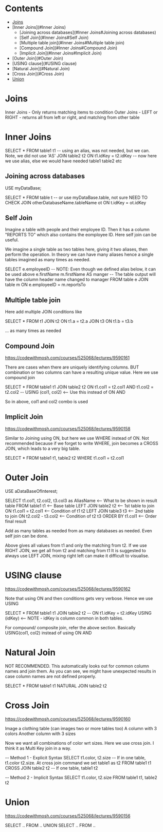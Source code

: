 # Contents

- [Joins](#Joins)
- [Inner Joins](#Inner Joins)
    - [Joining across databases](#Inner Joins#Joining across databases)
    - [Self Join](#Inner Joins#Self Join)
    - [Multiple table join](#Inner Joins#Multiple table join)
    - [Compound Join](#Inner Joins#Compound Join)
    - [Implicit Join](#Inner Joins#Implicit Join)
- [Outer Join](#Outer Join)
- [USING clause](#USING clause)
- [Natural Join](#Natural Join)
- [Cross Join](#Cross Join)
- [Union](#Union)

# Joins
Inner Joins - Only returns matching items to condition
Outer Joins - LEFT or RIGHT - returns all from left or right, and matching from other table

# Inner Joins
SELECT * 
FROM table1 t1      -- using an alias, was not needed, but we can. Note, we did not use 'AS'
JOIN table2 t2
    ON t1.idKey = t2.idKey -- now here we use alias, else we would have needed table1 table2 etc

## Joining across databases
USE myDataBase;

SELECT *
FROM table t    -- or use myDataBase.table, not sure NEED TO CHECK
JOIN otherDatabaseName.tableName ot
    ON t.idKey = ot.idKey
    
## Self Join
Imagine a table with people and their employee ID. Then it has a column "REPORTS TO" which also contains the eomployee ID. Here self join can be useful.

We imagine a single table as two tables here, giving it two aliases, then perform the operation.
In theory we can have many aliases hence a single tables imagined as many times as needed.

SELECT
    e.employeeID                -- NOTE: Even though we defined alias below, it can be used above
    e.firstName
    m.firstName AS manger       -- The table output will have the column header name changed to manager
FROM table e
JOIN table m
    ON e.employeeID = m.reportsTo

## Multiple table join
Here add multiple JOIN conditions like

SELECT *
FROM t1
JOIN t2
    ON t1.a = t2.a
JOIN t3
    ON t1.b = t3.b
    
... as many times as needed

## Compound Join
https://codewithmosh.com/courses/525068/lectures/9590161

There are cases when there are uniquely identifying columns. BUT combination or two columns can have a resulting unique value.
Here we use compound join

SELECT *
FROM table1 t1
JOIN table2 t2
    ON t1.col1 = t2.col1
    AND t1.col2 = t2.col2
    -- USING (col1, col2)       <-- Use this instead of ON AND

So in above, col1 and col2 combo is used

## Implicit Join
https://codewithmosh.com/courses/525068/lectures/9590158

Similar to Joining using ON, but here we use WHERE instead of ON.
Not recommended because if we forget to write WHERE, join becomes a CROSS JOIN, which leads to a very big table.

SELECT *
FROM table1 t1, table2 t2
WHERE t1.col1 = t2.col1

# Outer Join
USE aDataBaseOfInterest;

SELECT t1.col1, t2.col2, t3.col3 as AliasName       <-- What to be shown in result table
FROM table1 t1                                      <-- Base table
LEFT JOIN table2 t2                                 <-- 1st table to join
    ON t1.col1 = t2.col1                            <-- Condition of t1 t2
LEFT JOIN table3 t3                                 <-- 2nd table to join
    ON t2.col2 - t3.col2                            <-- Condition of t2 t3
ORDER BY t1.col1                                    <-- Order final result

Add as many tables as needed from as many databases as needed.
Even self join can be done.

Above gives all values from t1 and only the matching from t2.
If we use RIGHT JOIN, we get all from t2 and matching from t1
It is suggested to always use LEFT JOIN, mixing right left can make it difficult to visualise.

# USING clause
https://codewithmosh.com/courses/525068/lectures/9590162

Note that using ON and then conditions gets very verbose.
Hence we use USING

SELECT * 
FROM table1 t1
JOIN table2 t2
    -- ON t1.idKey = t2.idKey
    USING (idKey)               <-- NOTE - idKey is column common in both tables.

For compound/ composite join, refer the above section.
Basically USING(col1, col2) instead of using ON AND

# Natural Join
NOT RECOMMENDED. This automatically looks out for common column names and join them.
As you can see, we might have unexpected results in case column names are not defined properly.

SELECT * 
FROM table1 t1
NATURAL JOIN table2 t2

# Cross Join
https://codewithmosh.com/courses/525068/lectures/9590160

Image a clothing table (can images two or more tables too)
A column with 3 colors 
Another column with 3 sizes

Now we want all combinations of color wrt sizes. Here we use cross join. I think it as Multi Key join in a way.

-- Method 1 - Explicit Syntax
SELECT t1.color, t2.size    -- If in one table, t1.color t2.size. At cross join command we set table1 as t2
FROM table1 t1
CROSS JOIN table2 t2        -- If one table, table1 t2

-- Method 2 - Implicit Syntax
SELECT t1.color, t2.size
FROM table1 t1, table2 t2

# Union
https://codewithmosh.com/courses/525068/lectures/9590156

SELECT .. FROM ..
UNION
SELECT .. FROM ..




